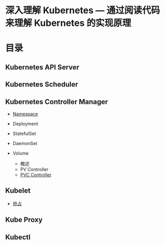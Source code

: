 # 深入理解 Kubernetes — 通过阅读代码来理解 Kubernetes 的实现原理

# 目录

## Kubernetes API Server

## Kubernetes Scheduler

## Kubernetes Controller Manager

- [Namespace](kube-controller-manager/namespace.md)
- Deployment
- StatefulSet
- DaemonSet

- Volume

  - 概述
  - PV Controller
  - [PVC Controller](kube-controller-manager/volume/pvc.md)

## Kubelet

- [抢占](kubelet/preemption.md)

## Kube Proxy

## Kubectl
